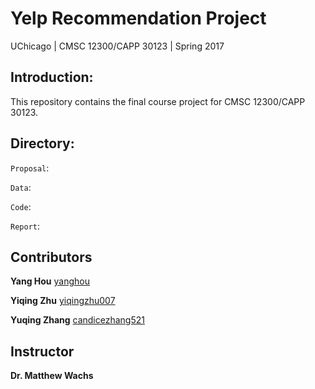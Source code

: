 # Yelp Recommendation Project

UChicago | CMSC 12300/CAPP 30123 | Spring 2017

## Introduction:
This repository contains the final course project for CMSC 12300/CAPP 30123.

## Directory:

<code>Proposal</code>: 

<code>Data</code>: 

<code>Code</code>: 

<code>Report</code>: 

## Contributors

**Yang Hou** [yanghou](https://github.com/yanghou)

**Yiqing Zhu** [yiqingzhu007](https://github.com/yiqingzhu007)

**Yuqing Zhang** [candicezhang521](https://github.com/candicezhang521)

## Instructor

**Dr. Matthew Wachs**
